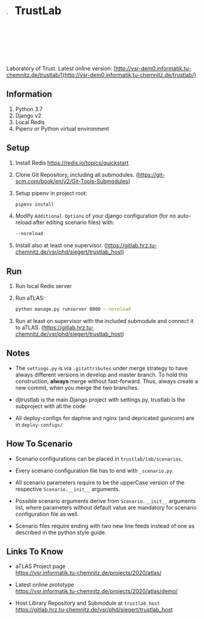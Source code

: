 # <img src="https://github.com/N0omB/ValentinSiegert/raw/master/_logos/atlas_orange.svg" alt="aTLAS orange" width="3%" height="3%"> TrustLab

Laboratory of Trust. Latest online version: [http://vsr-dem0.informatik.tu-chemnitz.de/trustlab/](http://vsr-dem0.informatik.tu-chemnitz.de/trustlab/)

## Information
1. Python 3.7
2. Django v2
3. Local Redis
4. Pipenv or Python virtual environment

## Setup
1. Install Redis https://redis.io/topics/quickstart

2. Clone Git Repository, including all submodules. (https://git-scm.com/book/en/v2/Git-Tools-Submodules)

3. Setup pipenv in project root:
    ```bash
    pipenv install
    ```
        
4. Modify ``Additional Options`` of your django configuration (for no auto-reload after editing scenario files) with:
    ```bash
    --noreload
    ```

5. Install also at least one supervisor. (https://gitlab.hrz.tu-chemnitz.de/vsr/phd/siegert/trustlab_host)

   
## Run

1. Run local Redis server

2. Run aTLAS:
    ```bash
    python manage.py runserver 8000 --noreload
    ```

3. Run at least on supervisor with the included submodule and connect it to aTLAS. (https://gitlab.hrz.tu-chemnitz.de/vsr/phd/siegert/trustlab_host)

## Notes

- The ``settings.py`` is via ``.gitattributes`` under merge strategy to have always different versions in develop and master branch. To hold this construction, **always** merge without fast-forward. Thus, always create a new commit, when you merge the two branches.

- djtrustlab is the main Django project with settings.py, trustlab is the subproject with all the code

- All deploy-configs for daphne and nginx (and depricated gunicorn) are in ``deploy-configs/``

## How To Scenario

- Scenario configurations can be placed in ``trustlab/lab/scenarios``.

- Every scenario configuration file has to end with ``_scenario.py``.

- All scenario parameters require to be the upperCase version of the respective ``Scenario.__init__`` arguments.

- Possible scenario arguments derive from ``Scenario.__init__`` arguments list, where parameters without default value are mandatory for scenario configuration file as well.

- Scenario files require ending with two new line feeds instead of one as described in the python style guide.

## Links To Know

* aTLAS Project page \
https://vsr.informatik.tu-chemnitz.de/projects/2020/atlas/

* Latest online prototype \
https://vsr.informatik.tu-chemnitz.de/projects/2020/atlas/demo/

* Host Library Repository and Submodule at `trustlab_host` \
https://gitlab.hrz.tu-chemnitz.de/vsr/phd/siegert/trustlab_host

